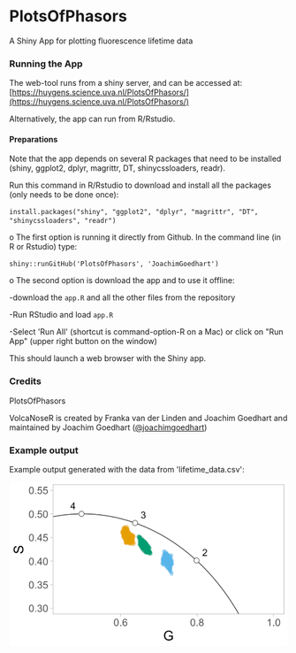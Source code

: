 # PlotsOfPhasors
A Shiny App for plotting fluorescence lifetime data

### Running the App

The web-tool runs from a shiny server, and can be accessed at: [https://huygens.science.uva.nl/PlotsOfPhasors/](https://huygens.science.uva.nl/PlotsOfPhasors/)

Alternatively, the app can run from R/Rstudio.

#### Preparations
Note that the app depends on several R packages that need to be installed (shiny, ggplot2, dplyr, magrittr, DT, shinycssloaders, readr). 

Run this command in R/Rstudio to download and install all the packages (only needs to be done once):
```
install.packages("shiny", "ggplot2", "dplyr", "magrittr", "DT", "shinycssloaders", "readr")
```
o The first option is running it directly from Github. In the command line (in R or Rstudio) type:
```
shiny::runGitHub('PlotsOfPhasors', 'JoachimGoedhart')
```
o The second option is download the app and to use it offline:

-download the `app.R` and all the other files from the repository

-Run RStudio and load `app.R`

-Select 'Run All' (shortcut is command-option-R on a Mac) or click on "Run App" (upper right button on the window)

This should launch a web browser with the Shiny app.


### Credits

PlotsOfPhasors 


VolcaNoseR is created by Franka van der Linden and Joachim Goedhart and maintained by Joachim Goedhart ([@joachimgoedhart](https://twitter.com/joachimgoedhart))

### Example output

Example output generated with the data from 'lifetime_data.csv':

![alt text](https://github.com/JoachimGoedhart/PlotsOfPhasors/blob/main/PlotsOfPhasors_1.png "Output")




